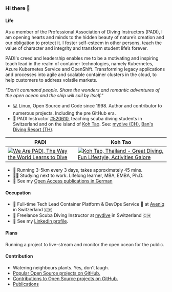 ### Hi there 👋

#### Life
As a member of the Professional Association of Diving Instructors (PADI), I am opening hearts and minds to the hidden beauty of nature’s creation and our obligation to protect it. I foster self-esteem in other persons, teach the value of character and integrity and transform student life’s forever.

PADI's creed and leadership enables me to be a motivating and inspiring teach lead in the realm of container technologies, namely Kubernetes, Azure Kubernetes Service and OpenShift. Transforming legacy applications and processes into agile and scalable container clusters in the cloud, to help customers to address volatile markets.

*"Don't command people. Share the wonders and romantic adventures of the open ocean and the ship will sail by itself."*

- :computer: Linux, Open Source and Code since 1998. Author and contributor to numerous projects. Including the pre GitHub era.
- :diving_mask: PADI Instructor [#520610](https://apps.padi.com/scuba-diving/pro-chek/), teaching scuba diving students in Switzerland and on the island of [Koh Tao](https://goo.gl/maps/PE21YfwVDdccLDqd7). See: [mydive (CH)](https://www.mydive.ch), [Ban's Diving Resort (TH)](https://www.bansdivingresort.com).

| PADI | Koh Tao |
| --- | --- |
| [![We Are PADI, The Way the World Learns to Dive](https://img.youtube.com/vi/w8-KIkOUWME/0.jpg)](https://www.youtube.com/watch?v=w8-KIkOUWME) | [![Koh Tao, Thailand - Great Diving, Fun Lifestyle, Activities Galore](https://img.youtube.com/vi/xLvDCsORh0U/0.jpg)](https://www.youtube.com/watch?v=xLvDCsORh0U) |

- :athletic_shoe: Running 3-5km every 3 days, takes approximately 45 mins.
- :student: Studying next to work. Lifelong learner, MBA, EMBA, Ph.D.
- 📕 See my [Open Access publications in German](https://spreitzer.ch/publications)

#### Occupation
- :briefcase: Full-time Tech Lead Container Platform & DevOps Service :space_invader: at [Aveniq](https://www.aveniq.ch) in Switzerland :switzerland:
- :diving_mask: Freelance Scuba Diving Instructor at [mydive](https://www.mydive.ch) in Switzerland :switzerland:
- :speech_balloon: See my [LinkedIn profile](https://www.linkedin.com/in/sspreitzer/).

#### Plans
Running a project to live-stream and monitor the open ocean for the public.

#### Contribution
- Watering neighbours plants. Yes, don't laugh.
- [Popular Open Source projects on GitHub.](https://github.com/sspreitzer?tab=repositories&q=&type=&language=&sort=stargazers)
- [Contributions to Open Source projects on GitHub.](https://github.com/sspreitzer)
- [Publications](https://spreitzer.ch/publications)


<!--
**sspreitzer/sspreitzer** is a ✨ _special_ ✨ repository because its `README.md` (this file) appears on your GitHub profile.

Here are some ideas to get you started:

- 🔭 I’m currently working on ...
- 🌱 I’m currently learning ...
- 👯 I’m looking to collaborate on ...
- 🤔 I’m looking for help with ...
- 💬 Ask me about ...
- 📫 How to reach me: ...
- 😄 Pronouns: ...
- ⚡ Fun fact: ...
-->

